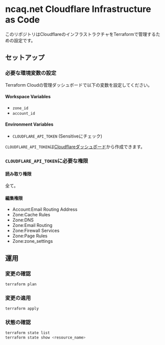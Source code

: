 # ncaq.net Cloudflare Infrastructure as Code

このリポジトリはCloudflareのインフラストラクチャをTerraformで管理するための設定です。

## セットアップ

### 必要な環境変数の設定

Terraform Cloudの管理ダッシュボードで以下の変数を設定してください。

#### Workspace Variables

- `zone_id`
- `account_id`

#### Environment Variables

- `CLOUDFLARE_API_TOKEN` (Sensitiveにチェック)

`CLOUDFLARE_API_TOKEN`は[Cloudflareダッシュボード](https://dash.cloudflare.com/profile/api-tokens)から作成できます。

### `CLOUDFLARE_API_TOKEN`に必要な権限

#### 読み取り権限

全て。

#### 編集権限

- Account:Email Routing Address
- Zone:Cache Rules
- Zone:DNS
- Zone:Email Routing
- Zone:Firewall Services
- Zone:Page Rules
- Zone:zone_settings

## 運用

### 変更の確認

```bash
terraform plan
```

### 変更の適用

```bash
terraform apply
```

### 状態の確認

```bash
terraform state list
terraform state show <resource_name>
```
